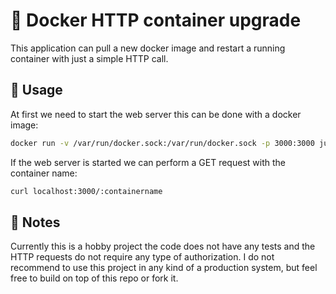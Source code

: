 # :whale2: Docker HTTP container upgrade
This application can pull a new docker image and restart a running container with just a simple HTTP call.

## :wrench: Usage
At first we need to start the web server this can be done with a docker image:
```bash
docker run -v /var/run/docker.sock:/var/run/docker.sock -p 3000:3000 jurruh/http-container-upgrade
```
If the web server is started we can perform a GET request with the container name:
```bash
curl localhost:3000/:containername
```

## :notebook: Notes
Currently this is a hobby project the code does not have any tests and the HTTP requests do not require any type of authorization. I do not recommend to use this project in any kind of a production system, but feel free to build on top of this repo or fork it.
